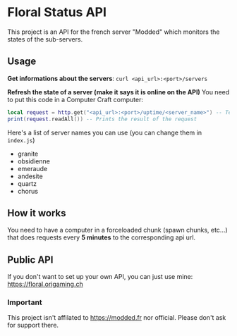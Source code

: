 # Floral Status API

This project is an API for the french server "Modded" which monitors the states of the sub-servers.

## Usage

__Get informations about the servers__:
`curl <api_url>:<port>/servers`

__Refresh the state of a server (make it says it is online on the API)__
You need to put this code in a Computer Craft computer:
```lua
local request = http.get("<api_url>:<port>/uptime/<server_name>") -- Tell the API that the server is online
print(request.readAll()) -- Prints the result of the request
```

Here's a list of server names you can use (you can change them in `index.js`)
- granite
- obsidienne
- emeraude
- andesite
- quartz
- chorus

## How it works

You need to have a computer in a forceloaded chunk (spawn chunks, etc...) that does requests every **5 minutes** to the corresponding api url.

## Public API

If you don't want to set up your own API, you can just use mine: https://floral.origaming.ch

### Important

This project isn't affilated to https://modded.fr nor official. Please don't ask for support there.